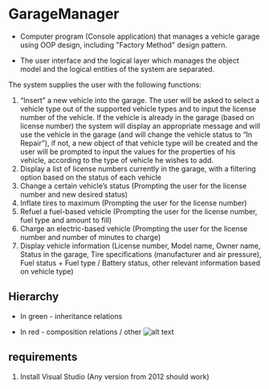 # GarageManager
* Computer program (Console application) that manages a vehicle garage using OOP design, including "Factory Method" design pattern.

* The user interface and the logical layer which manages the object model and the logical entities of the system are separated. 

The system supplies the user with the following functions:
1. “Insert” a new vehicle into the garage. The user will be asked to select a
vehicle type out of the supported vehicle types and to input the license
number of the vehicle. If the vehicle is already in the garage (based on
license number) the system will display an appropriate message and will use
the vehicle in the garage (and will change the vehicle status to “In Repair”), if
not, a new object of that vehicle type will be created and the user will be
prompted to input the values for the properties of his vehicle, according to the
type of vehicle he wishes to add.
2. Display a list of license numbers currently in the garage, with a filtering option
based on the status of each vehicle
3. Change a certain vehicle’s status (Prompting the user for the license number and
new desired status)
4. Inflate tires to maximum (Prompting the user for the license number)
5. Refuel a fuel-based vehicle (Prompting the user for the license number, fuel type
and amount to fill)
6. Charge an electric-based vehicle (Prompting the user for the license number
and number of minutes to charge)
7. Display vehicle information (License number, Model name, Owner name, Status in the garage, Tire specifications (manufacturer and air pressure), Fuel status + Fuel type /
Battery status, other relevant information based on vehicle type)

## Hierarchy
* In green - inheritance relations 

* In red - composition relations / other 
![alt text](https://github.com/MaayanFarchi/GarageManager/blob/master/HierarchyScreenShot.png)

## requirements
1. Install Visual Studio (Any version from 2012 should work)  
 
